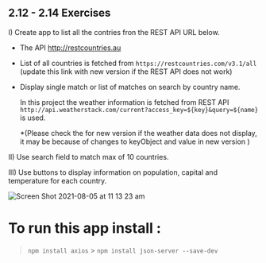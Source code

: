 ## 2.12 - 2.14 Exercises

I) Create app to list all the contries fron the REST API URL below.

- The API http://restcountries.au

- List of all countries is fetched from `https://restcountries.com/v3.1/all` (update this link with new version if the REST API does not work)

- Display single match or list of matches on search by country name.

  In this project the weather information is fetched from REST API `http://api.weatherstack.com/current?access_key=${key}&query=${name}` is used.

  \*(Please check the for new version if the weather data does not display, it may be because of changes to keyObject and value in new version )

II) Use search field to match max of 10 countries.

III) Use buttons to display information on population, capital and temperature for each country.

![Screen Shot 2021-08-05 at 11 13 23 am](https://user-images.githubusercontent.com/67087939/128279520-5d275f34-3952-429b-8100-c774e24949c9.png)

# To run this app install :

> `npm install axios` > `npm install json-server --save-dev`
